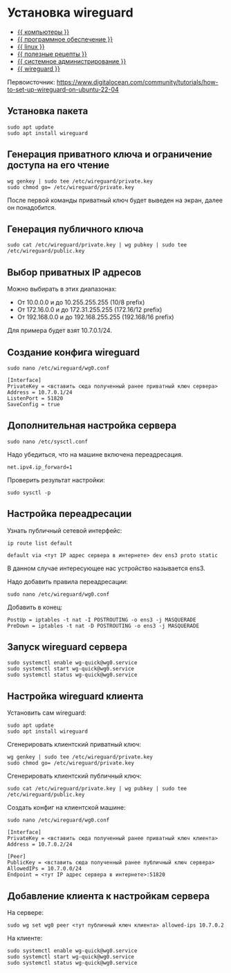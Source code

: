 # Установка wireguard





- [{{ компьютеры }}](../../__tags/kompytery.md)
- [{{ программное обеспечение }}](../../__tags/programmnoe_obespechenie.md)
- [{{ linux }}](../../__tags/linux.md)
- [{{ полезные рецепты }}](../../__tags/poleznye_retsepty.md)
- [{{ системное администрирование }}](../../__tags/sistemnoe_administrirovanie.md)
- [{{ wireguard }}](../../__tags/wireguard.md)


Первоисточник: https://www.digitalocean.com/community/tutorials/how-to-set-up-wireguard-on-ubuntu-22-04

## Установка пакета

```shell
sudo apt update
sudo apt install wireguard
```

## Генерация приватного ключа и ограничение доступа на его чтение

```shell
wg genkey | sudo tee /etc/wireguard/private.key
sudo chmod go= /etc/wireguard/private.key
```

После первой команды приватный ключ будет выведен на экран, далее он
понадобится.

## Генерация публичного ключа

```shell
sudo cat /etc/wireguard/private.key | wg pubkey | sudo tee /etc/wireguard/public.key
```

## Выбор приватных IP адресов

Можно выбирать в этих диапазонах:

* От 10.0.0.0 и до 10.255.255.255 (10/8 prefix)
* От 172.16.0.0 и до 172.31.255.255 (172.16/12 prefix)
* От 192.168.0.0 и до 192.168.255.255 (192.168/16 prefix)

Для примера будет взят 10.7.0.1/24.

## Создание конфига wireguard

```shell
sudo nano /etc/wireguard/wg0.conf
```

```
[Interface]
PrivateKey = <вставить сюда полученный ранее приватный ключ сервера>
Address = 10.7.0.1/24
ListenPort = 51820
SaveConfig = true
```

## Дополнительная настройка сервера

```shell
sudo nano /etc/sysctl.conf
```

Надо убедиться, что на машине включена переадресация.

```shell
net.ipv4.ip_forward=1
```

Проверить результат настройки:

```shell
sudo sysctl -p
```

## Настройка переадресации

Узнать публичный сетевой интерфейс:

```shell
ip route list default
```

```shell
default via <тут IP адрес сервера в интернете> dev ens3 proto static
```

В данном случае интересующее нас устройство называется ens3.

Надо добавить правила переадресации:

```shell
sudo nano /etc/wireguard/wg0.conf
```

Добавить в конец:

```shell
PostUp = iptables -t nat -I POSTROUTING -o ens3 -j MASQUERADE
PreDown = iptables -t nat -D POSTROUTING -o ens3 -j MASQUERADE
```

## Запуск wireguard сервера

```shell
sudo systemctl enable wg-quick@wg0.service
sudo systemctl start wg-quick@wg0.service
sudo systemctl status wg-quick@wg0.service
```

## Настройка wireguard клиента

Установить сам wireguard:

```shell
sudo apt update
sudo apt install wireguard
```

Сгенерировать клиентский приватный ключ:

```shell
wg genkey | sudo tee /etc/wireguard/private.key
sudo chmod go= /etc/wireguard/private.key
```

Сгенерировать клиентский публичный ключ:

```shell
sudo cat /etc/wireguard/private.key | wg pubkey | sudo tee /etc/wireguard/public.key
```

Создать конфиг на клиентской машине:

```shell
sudo nano /etc/wireguard/wg0.conf
```

```shell
[Interface]
PrivateKey = <вставить сюда полученный ранее приватный ключ клиента>
Address = 10.7.0.2/24

[Peer]
PublicKey = <вставить сюда полученный ранее публичный ключ сервера>
AllowedIPs = 10.7.0.0/24
Endpoint = <тут IP адрес сервера в интернете>:51820
```

## Добавление клиента к настройкам сервера

На сервере:

```shell
sudo wg set wg0 peer <тут публичный ключ клиента> allowed-ips 10.7.0.2
```

На клиенте:

```shell
sudo systemctl enable wg-quick@wg0.service
sudo systemctl start wg-quick@wg0.service
sudo systemctl status wg-quick@wg0.service
```
